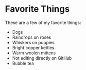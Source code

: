 # Favorite Things

These are a few of my favorite things:

- Dogs
- Raindrops on roses
- Whiskers on puppies
- Bright copper kettles
- Warm woolen mittens
- Not editing directly on GitHub
- Bubble tea
